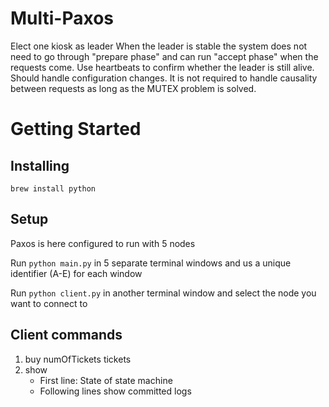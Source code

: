 # Multi-Paxos
Elect one kiosk as leader
When the leader is stable the system does not need to go through "prepare phase" and can run "accept phase" when the requests come.
Use heartbeats to confirm whether the leader is still alive.
Should handle configuration changes.
It is not required to handle causality between requests as long as the MUTEX problem is solved.

# Getting Started
## Installing
```
brew install python
```

## Setup
Paxos is here configured to run with 5 nodes

Run `python main.py` in 5 separate terminal windows and us a unique identifier (A-E) for each window

Run `python client.py` in another terminal window and select the node you want to connect to

## Client commands
1. buy numOfTickets tickets
2. show
	- First line: State of state machine
	- Following lines show committed logs
